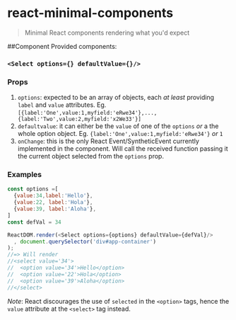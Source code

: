 # react-minimal-components

> Minimal React components rendering what you'd expect

##Component
Provided components:

### `<Select options={} defaultValue={}/>`
### Props
1. `options`: expected to be an array of objects, each *at least* providing `label` and `value` attributes. Eg. `[{label:'One',value:1,myfield:'eRwe34'},...,{label:'Two',value:2,myfield:'x2We33'}]`
2. `defaultvalue`: it can either be the `value` of one of the `options` *or* a the whole option object. Eg. `{label:'One',value:1,myfield:'eRwe34'}` *or* `1`
3. `onChange`: this is the only React Event/SyntheticEvent currently implemented in the component. Will call the received function passing it the current object selected from the `options` prop.

### Examples
```javascript
const options =[
  {value:34,label:'Hello'}, 
  {value:22, label:'Hola'},
  {value:39, label:'Aloha'},
]
const defVal = 34

ReactDOM.render(<Select options={options} defaultValue={defVal}/>
  , document.querySelector('div#app-container')
);
//=> Will render
//<select value='34'>
//  <option value='34'>Hello</option>
//  <option value='22'>Hola</option>
//  <option value='39'>Aloha</option>
//</select>
```
*Note*: React discourages the use of `selected` in the `<option>` tags, hence the `value` attribute at the `<select>` tag instead.


